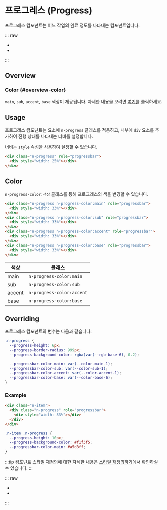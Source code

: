<script setup>
import ExampleSection from "./demo/ExampleSection.vue";
import Link from "./demo/Link.vue"

</script>

# 프로그레스 (Progress)

프로그레스 컴포넌트는 어느 작업의 완료 정도를 나타내는 컴포넌트입니다.

::: raw

<ul class="d:flex ai:center gap:6 mt:6">
  <li><Link :text="'전체 컴포넌트'" :link="'../guide/getting-started-component'"/></li>
  <li><Link :text="'이슈 제출하기'" :link="'https://github.com/newlecture-corp/newtil-css/issues/new?title=[Progress]%20'" :newtab="true"/></li>
</ul>

:::

## Overview

### Color {#overview-color}

`main`, `sub`, `accent`, `base` 색상이 제공됩니다. 자세한 내용을 보려면 [여기](#color)를 클릭하세요.

<div class="n-item d:flex fl-dir:column gap:4 mt:4">
  <div class="n-progress" role="progressbar">
    <div style="width: 25%"></div>
  </div>
  <div class="n-progress n-progress-color:sub" role="progressbar">
    <div style="width: 25%"></div>
  </div>
  <div class="n-progress n-progress-color:accent" role="progressbar">
    <div style="width: 25%"></div>
  </div>
  <div class="n-progress n-progress-color:base" role="progressbar">
    <div style="width: 25%"></div>
  </div>
</div>

## Usage

프로그레스 컴포넌트는 요소에 `n-progress` 클래스를 적용하고, 내부에 `div` 요소를 추가하여 진행 상태를 나타내는 너비를 설정합니다.

너비는 `style` 속성을 사용하여 설정할 수 있습니다.

<ExampleSection>
  <div class="n-progress" role="progressbar">
    <div style="width: 25%"></div>
  </div>
</ExampleSection>

```html
<div class="n-progress" role="progressbar">
  <div style="width: 25%"></div>
</div>
```

## Color

`n-progress-color:색상` 클래스를 통해 프로그레스의 색을 변경할 수 있습니다.

<ExampleSection class="flex-direction:column gap:4">
  <div class="n-progress n-progress-color:main" role="progressbar">
    <div style="width: 33%"></div>
  </div>
  <div class="n-progress n-progress-color:sub" role="progressbar">
    <div style="width: 33%"></div>
  </div>
  <div class="n-progress n-progress-color:accent" role="progressbar">
    <div style="width: 33%"></div>
  </div>
  <div class="n-progress n-progress-color:base" role="progressbar">
    <div style="width: 33%"></div>
  </div>
</ExampleSection>

```html
<div class="n-progress n-progress-color:main" role="progressbar">
  <div style="width: 33%"></div>
</div>
<div class="n-progress n-progress-color:sub" role="progressbar">
  <div style="width: 33%"></div>
</div>
<div class="n-progress n-progress-color:accent" role="progressbar">
  <div style="width: 33%"></div>
</div>
<div class="n-progress n-progress-color:base" role="progressbar">
  <div style="width: 33%"></div>
</div>
```

| 색상   | 클래스                    |
| ------ | ------------------------- |
| main   | `n-progress-color:main`   |
| sub    | `n-progress-color:sub`    |
| accent | `n-progress-color:accent` |
| base   | `n-progress-color:base`   |

## Overriding

프로그레스 컴포넌트의 변수는 다음과 같습니다:

```css
.n-progress {
  --progress-height: 6px;
  --progress-border-radius: 999px;
  --progress-background-color: rgba(var(--rgb-base-6), 0.2);

  --progressbar-color-main: var(--color-main-1);
  --progressbar-color-sub: var(--color-sub-1);
  --progressbar-color-accent: var(--color-accent-1);
  --progressbar-color-base: var(--color-base-6);
}
```

### Example

<ExampleSection>
<div class="n-item example w:100p">
  <div class="n-progress" role="progressbar">
    <div style="width: 33%"></div>
  </div>
</div>
</ExampleSection>

```html
<div class="n-item">
  <div class="n-progress" role="progressbar">
    <div style="width: 33%"></div>
  </div>
</div>
```

```css
.n-item .n-progress {
  --progress-height: 10px;
  --progress-background-color: #f1f3f5;
  --progressbar-color-main: #a5d8ff;
}
```

<style>
.n-item.example .n-progress {
  --progress-height: 10px;
  --progress-background-color: #f1f3f5;
  --progressbar-color-main: #a5d8ff;
}
</style>

:::tip
컴포넌트 스타일 재정의에 대한 자세한 내용은 [스타일 재정의하기](/guide/customizing)에서 확인하실 수 있습니다.
:::

::: raw

<ul class="d:flex ai:center gap:6 mt:10">
  <li><Link :text="'전체 컴포넌트'" :link="'../guide/getting-started-component'"/></li>
  <li><Link :text="'이슈 제출하기'" :link="'https://github.com/newlecture-corp/newtil-css/issues/new?title=[Progress]%20'" :newtab="true"/></li>
</ul>

:::
